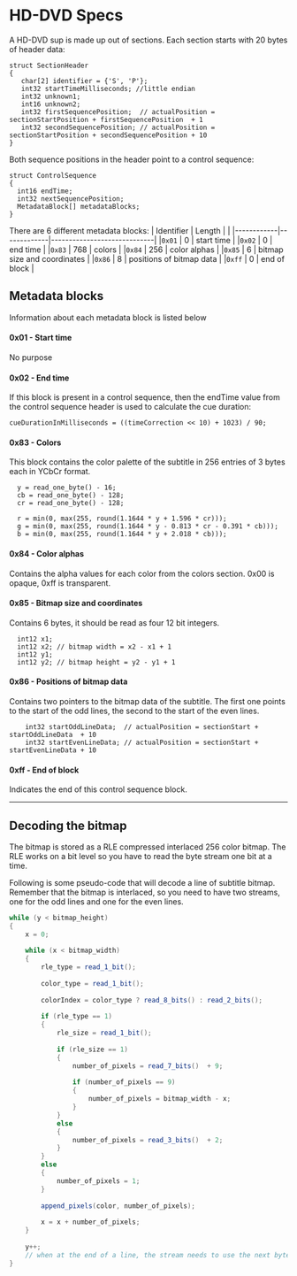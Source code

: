 # HD-DVD Specs
A HD-DVD sup is made up out of sections. Each section starts with 20 bytes of header data:
```
struct SectionHeader
{
   char[2] identifier = {'S', 'P'};
   int32 startTimeMilliseconds; //little endian
   int32 unknown1;
   int16 unknown2;
   int32 firstSequencePosition;  // actualPosition = sectionStartPosition + firstSequencePosition  + 1
   int32 secondSequencePosition; // actualPosition = sectionStartPosition + secondSequencePosition + 10   
}
```

Both sequence positions in the header point to a control sequence:
```
struct ControlSequence
{
  int16 endTime;
  int32 nextSequencePosition;
  MetadataBlock[] metadataBlocks;
}
```

There are 6 different metadata blocks:
| Identifier | Length      |                             |
|------------|-------------|-----------------------------|
|`0x01`      | 0           | start time                  |
|`0x02`      | 0           | end time                    |
|`0x83`      | 768         | colors                      |
|`0x84`      | 256         | color alphas                |
|`0x85`      | 6           | bitmap size and coordinates |
|`0x86`      | 8           | positions of bitmap data    |
|`0xff`      | 0           | end of block                |


## Metadata blocks
Information about each metadata block is listed below

#### 0x01 - Start time
No purpose

#### 0x02 - End time
If this block is present in a control sequence, then the endTime value from the control sequence header is used to calculate the cue duration:

`cueDurationInMilliseconds = ((timeCorrection << 10) + 1023) / 90;`

#### 0x83 - Colors
This block contains the color palette of the subtitle in 256 entries of 3 bytes each in YCbCr format.

```
  y = read_one_byte() - 16;
  cb = read_one_byte() - 128;
  cr = read_one_byte() - 128;
  
  r = min(0, max(255, round(1.1644 * y + 1.596 * cr)));
  g = min(0, max(255, round(1.1644 * y - 0.813 * cr - 0.391 * cb)));
  b = min(0, max(255, round(1.1644 * y + 2.018 * cb)));
```

#### 0x84 - Color alphas
Contains the alpha values for each color from the colors section. 0x00 is opaque, 0xff is transparent.

#### 0x85 - Bitmap size and coordinates
Contains 6 bytes, it should be read as four 12 bit integers.
```
  int12 x1;
  int12 x2; // bitmap width = x2 - x1 + 1
  int12 y1;
  int12 y2; // bitmap height = y2 - y1 + 1
```

#### 0x86 - Positions of bitmap data
Contains two pointers to the bitmap data of the subtitle. The first one points to the start of the odd lines, the second to the start of the even lines.
```
	int32 startOddLineData;  // actualPosition = sectionStart + startOddLineData  + 10
	int32 startEvenLineData; // actualPosition = sectionStart + startEvenLineData + 10
```

#### 0xff - End of block
Indicates the end of this control sequence block.

-------------------

## Decoding the bitmap

The bitmap is stored as a RLE compressed interlaced 256 color bitmap. The RLE works on a bit level so you have to read the byte stream one bit at a time.

Following is some pseudo-code that will decode a line of subtitle bitmap. Remember that the bitmap is interlaced, so you need to have two streams, one for the odd lines and one for the even lines.

```C#
while (y < bitmap_height)
{	
    x = 0;
    
    while (x < bitmap_width)
    {
        rle_type = read_1_bit();
        
        color_type = read_1_bit();
        
        colorIndex = color_type ? read_8_bits() : read_2_bits();
        
        if (rle_type == 1)
        {
            rle_size = read_1_bit();
            
            if (rle_size == 1)
            {
                number_of_pixels = read_7_bits()  + 9;                
                
                if (number_of_pixels == 9)
                {
                    number_of_pixels = bitmap_width - x;
                }                
            }
            else
            {
                number_of_pixels = read_3_bits()  + 2;                
            }
        }
        else
        {
            number_of_pixels = 1;
        }
        
        append_pixels(color, number_of_pixels);
        
        x = x + number_of_pixels;
    }
    
    y++;
    // when at the end of a line, the stream needs to use the next byte, regardless of the current bit it is on
}
```
